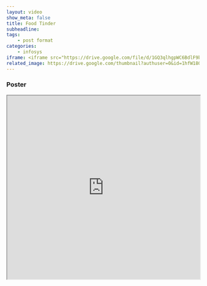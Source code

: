 ```yaml
---
layout: video
show_meta: false
title: Food Tinder
subheadline: 
tags:
    - post format
categories:
    - infosys
iframe: <iframe src="https://drive.google.com/file/d/1GQ3qlhgpWC6BdlF9boaBvqfKhqOlYBDj/preview" width="320" height="240"></iframe>
related_image: https://drive.google.com/thumbnail?authuser=0&id=1hfW18OatZQe1RpL17uTQMzChONVW7MMH&sz=w300-h300-p-k-nu-iv1
---
```


### Poster

<iframe src="https://drive.google.com/file/d/1hfW18OatZQe1RpL17uTQMzChONVW7MMH/preview" width="100%" height="480"></iframe>
